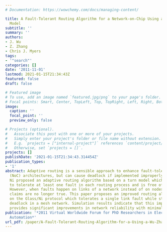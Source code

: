 ```yaml
---
# Documentation: https://wowchemy.com/docs/managing-content/

title: A Fault-Tolerant Routing Algorithm for a Network-on-Chip Using a Link Fault
  Model
subtitle: ''
summary: ''
authors:
- J. Wu
- Z. Zhang
- Chris J. Myers
tags:
- '"search"'
categories: []
date: '2011-11-01'
lastmod: 2021-01-15T21:34:43Z
featured: false
draft: false

# Featured image
# To use, add an image named `featured.jpg/png` to your page's folder.
# Focal points: Smart, Center, TopLeft, Top, TopRight, Left, Right, BottomLeft, Bottom, BottomRight.
image:
  caption: ''
  focal_point: ''
  preview_only: false

# Projects (optional).
#   Associate this post with one or more of your projects.
#   Simply enter your project's folder or file name without extension.
#   E.g. `projects = ["internal-project"]` references `content/project/deep-learning/index.md`.
#   Otherwise, set `projects = []`.
projects: []
publishDate: '2021-01-15T21:34:43.314454Z'
publication_types:
- '1'
abstract: Adaptive routing is a sensible approach to enhance fault-tolerance in Network-on-Chip
  (NoC) architectures, but can cause deadlock if implemented improperly. Glass and
  Ni proposed an adaptive routing algorithm based on a turn model which is proven
  to tolerate at least one fault in each routing process and is free of deadlock.
  However, when faults happen on links of a network instead of on nodes, these two
  claims are no longer true. This paper proposes an improved routing algorithm based
  on the Glass/Ni protocol which tolerates a single link fault while still avoiding
  deadlock in a mesh network. Simulation results indicate that this improved algorithm
  provides significant improvements in network reliability with minimal cost.
publication: '*2011 Virtual Worldwide Forum for PhD Researchers in Electronic Design
  Automation*'
url_pdf: /paper/A-Fault-Tolerant-Routing-Algorithm-for-a-Using-a-Wu-Zhang/dccd4279eb6c05487e11f4522de8b18d671f04b1
---
```

